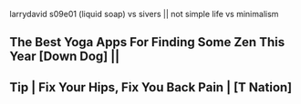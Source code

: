 
larrydavid s09e01 (liquid soap) vs sivers || not simple life vs minimalism
## The Best Yoga Apps For Finding Some Zen This Year [Down Dog] || 

## Tip | Fix Your Hips, Fix You Back Pain | [T Nation]

